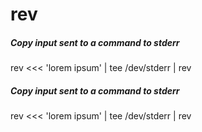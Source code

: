 # rev

##### Copy input sent to a command to stderr

   rev  <<< 'lorem ipsum' | tee /dev/stderr | rev

##### Copy input sent to a command to stderr

   rev  <<< 'lorem ipsum' | tee /dev/stderr | rev
